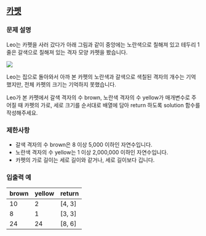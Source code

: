 ## [카펫](https://programmers.co.kr/learn/courses/30/lessons/42842)
### 문제 설명
Leo는 카펫을 사러 갔다가 아래 그림과 같이 중앙에는 노란색으로 칠해져 있고 테두리 1줄은 갈색으로 칠해져 있는 격자 모양 카펫을 봤습니다.

<img src="https://grepp-programmers.s3.ap-northeast-2.amazonaws.com/files/production/b1ebb809-f333-4df2-bc81-02682900dc2d/carpet.png"/>

Leo는 집으로 돌아와서 아까 본 카펫의 노란색과 갈색으로 색칠된 격자의 개수는 기억했지만, 전체 카펫의 크기는 기억하지 못했습니다.

Leo가 본 카펫에서 갈색 격자의 수 brown, 노란색 격자의 수 yellow가 매개변수로 주어질 때 카펫의 가로, 세로 크기를 순서대로 배열에 담아 return 하도록 solution 함수를 작성해주세요.

### 제한사항
- 갈색 격자의 수 brown은 8 이상 5,000 이하인 자연수입니다.
 - 노란색 격자의 수 yellow는 1 이상 2,000,000 이하인 자연수입니다.
 - 카펫의 가로 길이는 세로 길이와 같거나, 세로 길이보다 깁니다.
 
### 입출력 예
|brown|	yellow|	return|
|--|--|--|
|10	|2|	[4, 3]|
|8|	1	|[3, 3]|
|24|	24|	[8, 6]|
